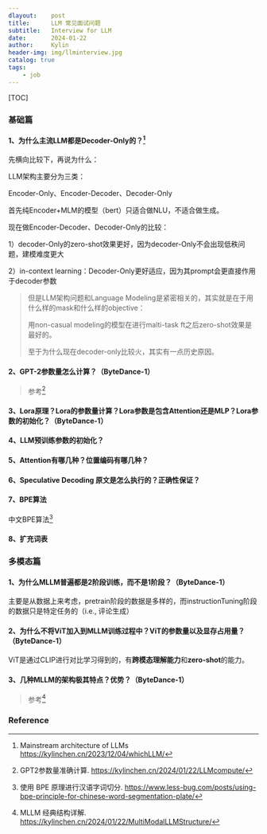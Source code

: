```yaml
---
dlayout:    post
title:      LLM 常见面试问题
subtitle:   Interview for LLM
date:       2024-01-22
author:     Kylin
header-img: img/llminterview.jpg
catalog: true
tags:
    - job
---
```




[TOC]



### 基础篇

#### 1、为什么主流LLM都是Decoder-Only的？[^1]

先横向比较下，再说为什么：

LLM架构主要分为三类：

Encoder-Only、Encoder-Decoder、Decoder-Only



首先纯Encoder+MLM的模型（bert）只适合做NLU，不适合做生成。

现在做Encoder-Decoder、Decoder-Only的比较：

1）decoder-Only的zero-shot效果更好，因为decoder-Only不会出现低秩问题，建模难度更大

2）in-context learning：Decoder-Only更好适应，因为其prompt会更直接作用于decoder参数

> 但是LLM架构问题和Language Modeling是紧密相关的，其实就是在于用什么样的mask和什么样的objective：
>
> 用non-casual modeling的模型在进行malti-task ft之后zero-shot效果是最好的。
>
> 至于为什么现在decoder-only比较火，其实有一点历史原因。

#### 2、GPT-2参数量怎么计算？（ByteDance-1）

> 参考[^2]

#### 3、Lora原理？Lora的参数量计算？Lora参数是包含Attention还是MLP？Lora参数的初始化？（ByteDance-1）



#### 4、LLM预训练参数的初始化？



#### 5、Attention有哪几种？位置编码有哪几种？



#### 6、Speculative Decoding 原文是怎么执行的？正确性保证？



#### 7、BPE算法

中文BPE算法[^4] 



#### 8、扩充词表





### 多模态篇

#### 1、为什么MLLM普遍都是2阶段训练，而不是1阶段？（ByteDance-1）

主要是从数据上来考虑，pretrain阶段的数据是多样的，而instructionTuning阶段的数据只是特定任务的（i.e., 评论生成）



#### 2、为什么不将ViT加入到MLLM训练过程中？ViT的参数量以及显存占用量？（ByteDance-1）

ViT是通过CLIP进行对比学习得到的，有**跨模态理解能力**和**zero-shot**的能力。





#### 3、几种MLLM的架构极其特点？优势？（ByteDance-1）

> 参考[^3]





### Reference

[^1]: Mainstream architecture of LLMs https://kylinchen.cn/2023/12/04/whichLLM/

[^2]: GPT2参数量准确计算. https://kylinchen.cn/2024/01/22/LLMcompute/
[^3]: MLLM 经典结构详解. https://kylinchen.cn/2024/01/22/MultiModalLLMStructure/
[^4]: 使用 BPE 原理进行汉语字词切分. https://www.less-bug.com/posts/using-bpe-principle-for-chinese-word-segmentation-plate/

